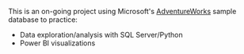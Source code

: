 This is an on-going project using Microsoft's [AdventureWorks](https://learn.microsoft.com/en-us/sql/samples/adventureworks-install-configure?view=sql-server-ver16&tabs=ssms) sample database to practice:
- Data exploration/analysis with SQL Server/Python
- Power BI visualizations

